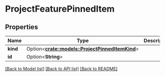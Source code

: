 # ProjectFeaturePinnedItem

## Properties

Name | Type | Description | Notes
------------ | ------------- | ------------- | -------------
**kind** | Option<[**crate::models::ProjectPinnedItemKind**](ProjectPinnedItemKind.md)> |  | [optional]
**id** | Option<**String**> |  | [optional]

[[Back to Model list]](../README.md#documentation-for-models) [[Back to API list]](../README.md#documentation-for-api-endpoints) [[Back to README]](../README.md)


